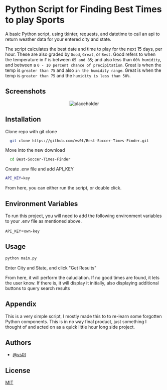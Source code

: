 # Python Script for Finding Best Times to play Sports

A basic Python script, using tkinter, requests, and datetime to call an api to return weather data for your entered city and state. 

The script calculates the best date and time to play for the next 15 days, per hour. These are also graded by `Good`, `Great`, or `Best`. Good refers to when the temperature in `F` is between `65 and 85`; and also less than `60% humidity`, and between a `0 - 10 percent chance of precipitation`. Great is when the temp is `greater than 75` and also `in the humidity range`. Great is when the temp is `greater than 75` and the `humidity is less than 50%`.

## Screenshots

<p align="center">
  <img src="https://github.com/vs0t/Best-Days-For-Soccer/assets/125901041/55dc2102-f2c7-449f-ac31-a50bfe0ddc61" alt="placeholder">
</p>


## Installation

Clone repo with git clone

```bash
  git clone https://github.com/vs0t/Best-Soccer-Times-Finder.git
```

Move into the new download

```bash
  cd Best-Soccer-Times-Finder
```
Create .env file and add API_KEY
```bash
API_KEY=key
```

From here, you can either run the script, or double click.

## Environment Variables

To run this project, you will need to add the following environment variables to your .env file as mentioned above.

`API_KEY`=`own-key`
## Usage

```bash
python main.py
```

Enter City and State, and click "Get Results"

From here, it will perform the caluclation. If no good times are found, it lets the user know. If there is, it will display it initially, also displaying additional buttons to query search results


## Appendix

This is a very simple script, I mostly made this to to re-learn some forgotten Python components. This is in no way final product, just something I thought of and acted on as a quick little hour long side project.

## Authors

- [@vs0t](https://www.github.com/vs0t)


## License

[MIT](https://choosealicense.com/licenses/mit/)
